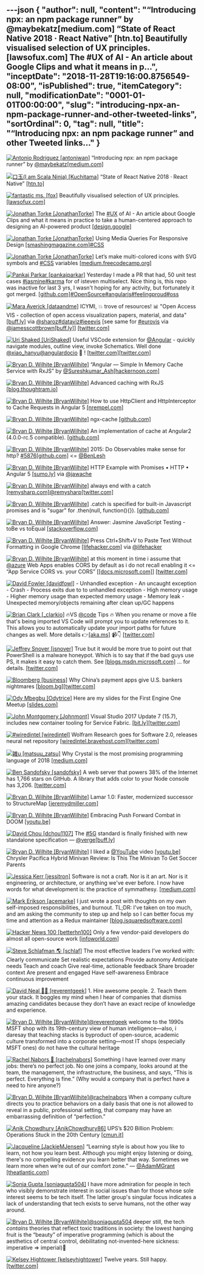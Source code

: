 ---json
{
  "author": null,
  "content": "“Introducing npx: an npm package runner” by @maybekatz[medium.com] “State of React Native 2018 · React Native” [htn.to] Beautifully visualised selection of UX principles. [lawsofux.com] The #UX of AI - An article about Google Clips and what it means in p...",
  "inceptDate": "2018-11-28T19:16:00.8756549-08:00",
  "isPublished": true,
  "itemCategory": null,
  "modificationDate": "0001-01-01T00:00:00",
  "slug": "introducing-npx-an-npm-package-runner-and-other-tweeted-links",
  "sortOrdinal": 0,
  "tag": null,
  "title": "“Introducing npx: an npm package runner” and other Tweeted links…"
}
---

[<img alt="Antonio Rodriguez [antoniwan]" src="https://songhay.blob.core.windows.net:443/shared-social-twitter/antoniwan.jpg">](https://t.co/PobtHRsqqD) “Introducing npx: an npm package runner” by [@maybekatz](http://twitter.com/@maybekatz)[[medium.com]](https://medium.com/@maybekatz/introducing-npx-an-npm-package-runner-55f7d4bd282b)

[<img alt="口玉(I am Scala Ninja) [Kuchitama]" src="https://songhay.blob.core.windows.net:443/shared-social-twitter/Kuchitama.png">](http://t.co/H0YwHjtw3X) “State of React Native 2018 · React Native” [[htn.to]](http://htn.to/axanwN1epiC)

[<img alt="fantastic ms. [fox]" src="https://songhay.blob.core.windows.net:443/shared-social-twitter/fox.jpg">](https://t.co/wKJ9u67ov4) Beautifully visualised selection of UX principles. [[lawsofux.com]](https://lawsofux.com/)

[<img alt="Jonathan Torke [JonathanTorke]" src="https://songhay.blob.core.windows.net:443/shared-social-twitter/JonathanTorke.jpg">](https://t.co/HhuiDe5OwM) The [#UX](http://twitter.com/search?q='%23UX) of AI - An article about Google Clips and what it means in practice to take a human-centered approach to designing an AI-powered product [[design.google]](https://design.google/library/ux-ai/)

[<img alt="Jonathan Torke [JonathanTorke]" src="https://songhay.blob.core.windows.net:443/shared-social-twitter/JonathanTorke.jpg">](https://t.co/HhuiDe5OwM) Using Media Queries For Responsive Design [[smashingmagazine.com]](https://www.smashingmagazine.com/2018/02/media-queries-responsive-design-2018/)[#CSS](http://twitter.com/search?q='%23CSS)

[<img alt="Jonathan Torke [JonathanTorke]" src="https://songhay.blob.core.windows.net:443/shared-social-twitter/JonathanTorke.jpg">](https://t.co/HhuiDe5OwM) Let’s make multi-colored icons with SVG symbols and [#CSS](http://twitter.com/search?q='%23CSS) variables [[medium.freecodecamp.org]](https://medium.freecodecamp.org/lets-make-your-svg-symbol-icons-multi-colored-with-css-variables-cddd1769fca4)

[<img alt="Pankaj Parkar [pankajparkar]" src="https://songhay.blob.core.windows.net:443/shared-social-twitter/pankajparkar.jpg">](https://t.co/16e7esuiIr) Yesterday I made a PR that had, 50 unit test cases [#jasmine](http://twitter.com/search?q='%23jasmine)[#karma](http://twitter.com/search?q='%23karma) for of isteven multiselect. Nice thing is, this repo was inactive for last 3 yrs, I wasn't hoping for any activity, but fortunately it got merged. [[github.com]](https://github.com/isteven/angular-multi-select/pull/557)[#OpenSource](http://twitter.com/search?q='%23OpenSource)[#angularjs](http://twitter.com/search?q='%23angularjs)[#feelingproud](http://twitter.com/search?q='%23feelingproud)[#oss](http://twitter.com/search?q='%23oss)

[<img alt="Mara Averick [dataandme]" src="https://songhay.blob.core.windows.net:443/shared-social-twitter/dataandme.jpg">](https://t.co/ZANWJjC3FT) ICYMI, 💥 trove of resources! 📊 "Open Access VIS - collection of open access visualization papers, material, and data" [[buff.ly]](https://buff.ly/2Kv2LWA) via [@sharoz](http://twitter.com/@sharoz)[#dataviz](http://twitter.com/search?q='%23dataviz)[#ieeevis](http://twitter.com/search?q='%23ieeevis) [see same for [#eurovis](http://twitter.com/search?q='%23eurovis) via [@jamesscottbrown](http://twitter.com/@jamesscottbrown)[[buff.ly]](https://buff.ly/2Lv8hbg)] [[twitter.com]](https://twitter.com/dataandme/status/1008394359471996930/photo/1)

[<img alt="Uri Shaked [UriShaked]" src="https://songhay.blob.core.windows.net:443/shared-social-twitter/UriShaked.jpg">](https://t.co/WYueOZFjGN) Useful VSCode extension for [@Angular](http://twitter.com/@Angular) - quickly navigate modules, outline view, invoke Schematics. Well done [@xiao_hanyu](http://twitter.com/@xiao_hanyu)[@angulardocio](http://twitter.com/@angulardocio) 🙏 ! [[twitter.com]](https://twitter.com/xiao_hanyu/status/1008146797573750784)[[twitter.com]](https://twitter.com/UriShaked/status/1008239870781919233/photo/1)

[<img alt="Bryan D. Wilhite [BryanWilhite]" src="https://songhay.blob.core.windows.net:443/shared-social-twitter/BryanWilhite.jpeg">](http://t.co/UNdqV0Z1zz) “Angular — Simple In Memory Cache Service with RxJS” by [@Sureshkumar_Ash](http://twitter.com/@Sureshkumar_Ash)[[hackernoon.com]](https://hackernoon.com/angular-simple-in-memory-cache-service-on-the-ui-with-rxjs-77f167387e39)

[<img alt="Bryan D. Wilhite [BryanWilhite]" src="https://songhay.blob.core.windows.net:443/shared-social-twitter/BryanWilhite.jpeg">](http://t.co/UNdqV0Z1zz) Advanced caching with RxJS [[blog.thoughtram.io]](http://blog.thoughtram.io/angular/2018/03/05/advanced-caching-with-rxjs.html)

[<img alt="Bryan D. Wilhite [BryanWilhite]" src="https://songhay.blob.core.windows.net:443/shared-social-twitter/BryanWilhite.jpeg">](http://t.co/UNdqV0Z1zz) How to use HttpClient and HttpInterceptor to Cache Requests in Angular 5 [[nrempel.com]](https://nrempel.com/guides/angular-httpclient-httpinterceptor-cache-requests/)

[<img alt="Bryan D. Wilhite [BryanWilhite]" src="https://songhay.blob.core.windows.net:443/shared-social-twitter/BryanWilhite.jpeg">](http://t.co/UNdqV0Z1zz) ngx-cache [[github.com]](https://github.com/fulls1z3/ngx-cache)

[<img alt="Bryan D. Wilhite [BryanWilhite]" src="https://songhay.blob.core.windows.net:443/shared-social-twitter/BryanWilhite.jpeg">](http://t.co/UNdqV0Z1zz) An implementation of cache at Angular2 (4.0.0-rc.5 compatible). [[github.com]](https://github.com/apoterenko/angular2-cache)

[<img alt="Bryan D. Wilhite [BryanWilhite]" src="https://songhay.blob.core.windows.net:443/shared-social-twitter/BryanWilhite.jpeg">](http://t.co/UNdqV0Z1zz) 2015: Do Observables make sense for http? [#5876](http://twitter.com/search?q='%235876)[[github.com]](https://github.com/angular/angular/issues/5876) &lt;= [@BenLesh](http://twitter.com/@BenLesh)

[<img alt="Bryan D. Wilhite [BryanWilhite]" src="https://songhay.blob.core.windows.net:443/shared-social-twitter/BryanWilhite.jpeg">](http://t.co/UNdqV0Z1zz) HTTP Example with Promises • HTTP • Angular 5 [[sumo.ly]](http://sumo.ly/GvSb) via [@jawache](http://twitter.com/@jawache)

[<img alt="Bryan D. Wilhite [BryanWilhite]" src="https://songhay.blob.core.windows.net:443/shared-social-twitter/BryanWilhite.jpeg">](http://t.co/UNdqV0Z1zz) always end with a catch [[remysharp.com]](https://remysharp.com/2014/11/19/my-five-promise-patterns#always-end-with-a-catch)[@remysharp](http://twitter.com/@remysharp)[[twitter.com]](https://twitter.com/BryanWilhite/status/1007514185196949505/photo/1)

[<img alt="Bryan D. Wilhite [BryanWilhite]" src="https://songhay.blob.core.windows.net:443/shared-social-twitter/BryanWilhite.jpeg">](http://t.co/UNdqV0Z1zz) .catch is specified for built-in Javascript promises and is "sugar" for .then(null, function(){}). [[github.com]](https://github.com/petkaantonov/bluebird/wiki/Promise-anti-patterns)

[<img alt="Bryan D. Wilhite [BryanWilhite]" src="https://songhay.blob.core.windows.net:443/shared-social-twitter/BryanWilhite.jpeg">](http://t.co/UNdqV0Z1zz) Answer: Jasmine JavaScript Testing - toBe vs toEqual [[stackoverflow.com]](https://stackoverflow.com/a/27929503/22944?stw=2)

[<img alt="Bryan D. Wilhite [BryanWilhite]" src="https://songhay.blob.core.windows.net:443/shared-social-twitter/BryanWilhite.jpeg">](http://t.co/UNdqV0Z1zz) Press Ctrl+Shift+V to Paste Text Without Formatting in Google Chrome [[lifehacker.com]](http://lifehacker.com/5639828/google-chrome-now-supports-built-in-text-stripping?utm_medium=sharefromsite&utm_source=Lifehacker_twitter) via [@lifehacker](http://twitter.com/@lifehacker)

[<img alt="Bryan D. Wilhite [BryanWilhite]" src="https://songhay.blob.core.windows.net:443/shared-social-twitter/BryanWilhite.jpeg">](http://t.co/UNdqV0Z1zz) at this moment in time i assume that [@azure](http://twitter.com/@azure) Web Apps enables CORS by default as i do not recall enabling it &lt;= “App Service CORS vs. your CORS” [[[docs.microsoft.com]](https://docs.microsoft.com/en-us/azure/app-service/app-service-web-tutorial-rest-api#app-service-cors-vs-your-cors)] [[twitter.com]](https://twitter.com/BryanWilhite/status/1007375203876233216/photo/1)

[<img alt="David Fowler [davidfowl]" src="https://songhay.blob.core.windows.net:443/shared-social-twitter/davidfowl.jpeg">](https://t.co/XKK4NcxDZ3) - Unhandled exception - An uncaught exception - Crash - Process exits due to to unhandled exception - High memory usage - Higher memory usage than expected memory usage - Memory leak - Unexpected memory/objects remaining after clean up/GC happens 

[<img alt="Brian Clark [_clarkio]" src="https://songhay.blob.core.windows.net:443/shared-social-twitter/_clarkio.jpg">](https://t.co/DpiMijNlTk) 🔥VS [@code](http://twitter.com/@code) Tips 🔥 When you rename or move a file that's being imported VS Code will prompt you to update references to it. This allows you to automatically update your import paths for future changes as well. More details 👉[[aka.ms]](https://aka.ms/gnax96) 📹👇 [[twitter.com]](https://twitter.com/_clarkio/status/1007621442840784896/video/1)

[<img alt="Jeffrey Snover [jsnover]" src="https://songhay.blob.core.windows.net:443/shared-social-twitter/jsnover.jpg">](https://t.co/QYHvGE7Gju) True but it would be more true to point out that PowerShell is a malware honeypot. Which is to say that if the bad guys use PS, it makes it easy to catch them. See [[blogs.msdn.microsoft.com]](https://blogs.msdn.microsoft.com/powershell/2015/06/09/powershell-the-blue-team/) … for details. [[twitter.com]](https://twitter.com/SadProcessor/status/1008103927513075713)

[<img alt="Bloomberg [business]" src="https://songhay.blob.core.windows.net:443/shared-social-twitter/business.jpg">](http://t.co/YFISwy1upH) Why China’s payment apps give U.S. bankers nightmares [[bloom.bg]](https://bloom.bg/2t5WYjb)[[twitter.com]](https://twitter.com/business/status/1008576495743262720/photo/1)

[<img alt="Ody Mbegbu [Odytrice]" src="https://songhay.blob.core.windows.net:443/shared-social-twitter/Odytrice.jpg">](https://t.co/8wuRpLOaxa) Here are my slides for the First Engine One Meetup [[slides.com]](https://slides.com/odymbegbu/deck/fullscreen#/)

[<img alt="John Montgomery [Johnmont]" src="https://songhay.blob.core.windows.net:443/shared-social-twitter/Johnmont.jpg">](https://t.co/IH1MqWC0NP) Visual Studio 2017 Update 7 (15.7), includes new container tooling for Service Fabric. [[bit.ly]](http://bit.ly/2JExq7c)[[twitter.com]](https://twitter.com/Johnmont/status/1007654736919715840/photo/1)

[<img alt="#wiredintel [wiredintel]" src="https://songhay.blob.core.windows.net:443/shared-social-twitter/wiredintel.jpg">](https://t.co/n9UHqOB8yg) Wolfram Research goes for Software 2.0, releases neural net repository [[wiredintel.bravehost.com]](http://wiredintel.bravehost.com/wired/2018/06/15/wolfram-research-goes-for-software-2-0-releases-neural-net-repository/)[[twitter.com]](https://twitter.com/wiredintel/status/1007714461111554048/photo/1)

[<img alt="雑u [matsuu_zatsu]" src="https://songhay.blob.core.windows.net:443/shared-social-twitter/matsuu_zatsu.png">](https://t.co/Ee8zVczBve) Why Crystal is the most promising programming language of 2018 [[medium.com]](https://medium.com/@DuroSoft/why-crystal-is-the-most-promising-programming-language-of-2018-aad669d8344f)

[<img alt="Ben Sandofsky [sandofsky]" src="https://songhay.blob.core.windows.net:443/shared-social-twitter/sandofsky.jpg">](https://t.co/dkm4Y9BqYx) A web server that powers 38% of the Internet has 1,766 stars on GitHub. A library that adds color to your Node console has 3,206. [[twitter.com]](https://twitter.com/sandofsky/status/1007727882095886336/photo/1)

[<img alt="Bryan D. Wilhite [BryanWilhite]" src="https://songhay.blob.core.windows.net:443/shared-social-twitter/BryanWilhite.jpeg">](http://t.co/UNdqV0Z1zz) Lamar 1.0: Faster, modernized successor to StructureMap [[jeremydmiller.com]](https://jeremydmiller.com/2018/06/14/lamar-1-0-faster-modernized-successor-to-structuremap/)

[<img alt="Bryan D. Wilhite [BryanWilhite]" src="https://songhay.blob.core.windows.net:443/shared-social-twitter/BryanWilhite.jpeg">](http://t.co/UNdqV0Z1zz) Embracing Push Forward Combat in DOOM [[youtu.be]](https://youtu.be/2KQNpQD8Ayo)

[<img alt="David Chou [dchou1107]" src="https://songhay.blob.core.windows.net:443/shared-social-twitter/dchou1107.jpg">](https://t.co/eDxPD9JSX1) The [#5G](http://twitter.com/search?q='%235G) standard is finally finished with new standalone specification — [@verge](http://twitter.com/@verge)[[buff.ly]](https://buff.ly/2Mxdtg8)

[<img alt="Bryan D. Wilhite [BryanWilhite]" src="https://songhay.blob.core.windows.net:443/shared-social-twitter/BryanWilhite.jpeg">](http://t.co/UNdqV0Z1zz) I liked a [@YouTube](http://twitter.com/@YouTube) video [[youtu.be]](http://youtu.be/vAE6ZqBrRKI?a) Chrysler Pacifica Hybrid Minivan Review: Is This The Minivan To Get Soccer Parents 

[<img alt="Jessica Kerr [jessitron]" src="https://songhay.blob.core.windows.net:443/shared-social-twitter/jessitron.jpg">](https://t.co/E656jGsp8H) Software is not a craft. Nor is it an art. Nor is it engineering, or architecture, or anything we've ever before. I now have words for what development is: the practice of symmathesy. [[medium.com]](https://medium.com/@jessitron/the-origins-of-opera-and-the-future-of-programming-bcdaf8fbe960)

[<img alt="Mark Erikson [acemarke]" src="https://songhay.blob.core.windows.net:443/shared-social-twitter/acemarke.jpg">](https://t.co/ZGhMzNeGtN) I just wrote a post with thoughts on my own self-imposed responsibilities, and burnout. TL;DR: I've taken on too much, and am asking the community to step up and help so I can better focus my time and attention as a Redux maintainer [[blog.isquaredsoftware.com]](http://blog.isquaredsoftware.com/2018/06/redux-writing-responsibilities-burnout-and-a-request-for-help/)

[<img alt="Hacker News 100 [betterhn100]" src="https://songhay.blob.core.windows.net:443/shared-social-twitter/betterhn100.png">](http://t.co/Ubk30LpgyF) Only a few vendor-paid developers do almost all open-source work [[infoworld.com]](https://www.infoworld.com/article/3268001/open-source-tools/open-source-isnt-the-community-you-think-it-is.html)

[<img alt="Steve Schlafman 🌎 [schlaf]" src="https://songhay.blob.core.windows.net:443/shared-social-twitter/schlaf.jpg">](https://t.co/pm7W8sWuxY) The most effective leaders I’ve worked with: Clearly communicate Set realistic expectations Provide autonomy Anticipate needs Teach and coach Give real-time, actionable feedback Share broader context Are present and engaged Have self-awareness Embrace continuous improvement 

[<img alt="David Neal 🥓🥑 [reverentgeek]" src="https://songhay.blob.core.windows.net:443/shared-social-twitter/reverentgeek.jpg">](https://t.co/rT8gMowJWW) 1. Hire awesome people. 2. Teach them your stack. It boggles my mind when I hear of companies that dismiss amazing candidates because they don’t have an exact recipe of knowledge and experience. 

[<img alt="Bryan D. Wilhite [BryanWilhite]" src="https://songhay.blob.core.windows.net:443/shared-social-twitter/BryanWilhite.jpeg">](http://t.co/UNdqV0Z1zz)[@reverentgeek](http://twitter.com/@reverentgeek) welcome to the 1990s MSFT shop with its 19th-century view of human intelligence—also, i daresay that teaching stacks is byproduct of open-source, academic culture transformed into a corporate setting—most IT shops (especially MSFT ones) do not have the cultural heritage 

[<img alt="Rachel Nabors 💙 [rachelnabors]" src="https://songhay.blob.core.windows.net:443/shared-social-twitter/rachelnabors.jpg">](https://t.co/b3SUhEGBuX) Something I have learned over many jobs: there’s no perfect job. No one joins a company, looks around at the team, the management, the infrastructure, the business, and says, “This is perfect. Everything is fine.” (Why would a company that is perfect have a need to hire anyone?) 

[<img alt="Bryan D. Wilhite [BryanWilhite]" src="https://songhay.blob.core.windows.net:443/shared-social-twitter/BryanWilhite.jpeg">](http://t.co/UNdqV0Z1zz)[@rachelnabors](http://twitter.com/@rachelnabors) When a company culture directs you to practice behaviors on a daily basis that one is not allowed to reveal in a public, professional setting, that company may have an embarrassing definition of “perfection.” 

[<img alt="Anik Chowdhury [AnikChowdhury86]" src="https://songhay.blob.core.windows.net:443/shared-social-twitter/AnikChowdhury86.jpg">](https://t.co/0ePW97ctjD) UPS’s $20 Billion Problem: Operations Stuck in the 20th Century [[cmun.it]](https://cmun.it/pm5zxrc)

[<img alt="Jacqueline [JackieMJensen]" src="https://songhay.blob.core.windows.net:443/shared-social-twitter/JackieMJensen.jpg">](https://t.co/dsKUTUFnjg) “Learning style is about how you like to learn, not how you learn best. Although you might enjoy listening or doing, there's no compelling evidence you learn better that way. Sometimes we learn more when we’re out of our comfort zone.” — [@AdamMGrant](http://twitter.com/@AdamMGrant)⁩ [[theatlantic.com]](https://www.theatlantic.com/science/archive/2018/04/the-myth-of-learning-styles/557687/)

[<img alt="Sonia Gupta [soniagupta504]" src="https://songhay.blob.core.windows.net:443/shared-social-twitter/soniagupta504.jpg">](https://t.co/vQYxlDJx2z) I have more admiration for people in tech who visibly demonstrate interest in social issues than for those whose sole interest seems to be tech itself. The latter group's singular focus indicates a lack of understanding that tech exists to serve humans, not the other way around. 

[<img alt="Bryan D. Wilhite [BryanWilhite]" src="https://songhay.blob.core.windows.net:443/shared-social-twitter/BryanWilhite.jpeg">](http://t.co/UNdqV0Z1zz)[@soniagupta504](http://twitter.com/@soniagupta504) deeper still, the tech *contains* theories that reflect toxic traditions in society: the lowest hanging fruit is the “beauty” of imperative programming (which is about the aesthetics of central control, debilitating not-invented-here sickness: imperative =&gt; imperial)💂 

[<img alt="Kelsey Hightower [kelseyhightower]" src="https://songhay.blob.core.windows.net:443/shared-social-twitter/kelseyhightower.jpg">](https://t.co/34tXx3kx0x) Twelve years. Still happy. [[twitter.com]](https://twitter.com/kelseyhightower/status/1008130016905814016/photo/1)
